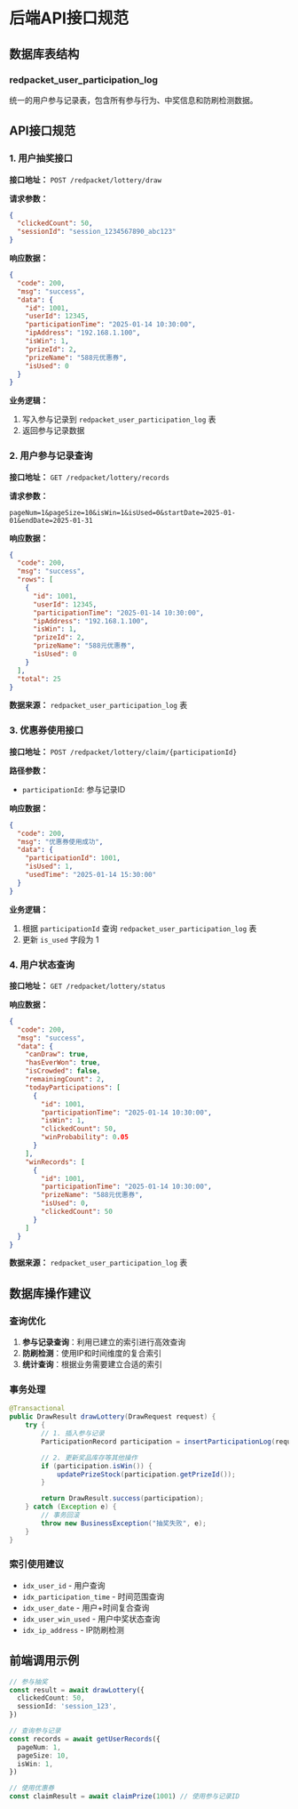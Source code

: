 # 后端API接口规范

## 数据库表结构

### redpacket_user_participation_log

统一的用户参与记录表，包含所有参与行为、中奖信息和防刷检测数据。

## API接口规范

### 1. 用户抽奖接口

**接口地址：** `POST /redpacket/lottery/draw`

**请求参数：**

```json
{
  "clickedCount": 50,
  "sessionId": "session_1234567890_abc123"
}
```

**响应数据：**

```json
{
  "code": 200,
  "msg": "success",
  "data": {
    "id": 1001,
    "userId": 12345,
    "participationTime": "2025-01-14 10:30:00",
    "ipAddress": "192.168.1.100",
    "isWin": 1,
    "prizeId": 2,
    "prizeName": "588元优惠券",
    "isUsed": 0
  }
}
```

**业务逻辑：**

1. 写入参与记录到 `redpacket_user_participation_log` 表
2. 返回参与记录数据

### 2. 用户参与记录查询

**接口地址：** `GET /redpacket/lottery/records`

**请求参数：**

```
pageNum=1&pageSize=10&isWin=1&isUsed=0&startDate=2025-01-01&endDate=2025-01-31
```

**响应数据：**

```json
{
  "code": 200,
  "msg": "success",
  "rows": [
    {
      "id": 1001,
      "userId": 12345,
      "participationTime": "2025-01-14 10:30:00",
      "ipAddress": "192.168.1.100",
      "isWin": 1,
      "prizeId": 2,
      "prizeName": "588元优惠券",
      "isUsed": 0
    }
  ],
  "total": 25
}
```

**数据来源：** `redpacket_user_participation_log` 表

### 3. 优惠券使用接口

**接口地址：** `POST /redpacket/lottery/claim/{participationId}`

**路径参数：**

- `participationId`: 参与记录ID

**响应数据：**

```json
{
  "code": 200,
  "msg": "优惠券使用成功",
  "data": {
    "participationId": 1001,
    "isUsed": 1,
    "usedTime": "2025-01-14 15:30:00"
  }
}
```

**业务逻辑：**

1. 根据 `participationId` 查询 `redpacket_user_participation_log` 表
2. 更新 `is_used` 字段为 1

### 4. 用户状态查询

**接口地址：** `GET /redpacket/lottery/status`

**响应数据：**

```json
{
  "code": 200,
  "msg": "success",
  "data": {
    "canDraw": true,
    "hasEverWon": true,
    "isCrowded": false,
    "remainingCount": 2,
    "todayParticipations": [
      {
        "id": 1001,
        "participationTime": "2025-01-14 10:30:00",
        "isWin": 1,
        "clickedCount": 50,
        "winProbability": 0.05
      }
    ],
    "winRecords": [
      {
        "id": 1001,
        "participationTime": "2025-01-14 10:30:00",
        "prizeName": "588元优惠券",
        "isUsed": 0,
        "clickedCount": 50
      }
    ]
  }
}
```

**数据来源：** `redpacket_user_participation_log` 表

## 数据库操作建议

### 查询优化

1. **参与记录查询**：利用已建立的索引进行高效查询
2. **防刷检测**：使用IP和时间维度的复合索引
3. **统计查询**：根据业务需要建立合适的索引

### 事务处理

```java
@Transactional
public DrawResult drawLottery(DrawRequest request) {
    try {
        // 1. 插入参与记录
        ParticipationRecord participation = insertParticipationLog(request);

        // 2. 更新奖品库存等其他操作
        if (participation.isWin()) {
            updatePrizeStock(participation.getPrizeId());
        }

        return DrawResult.success(participation);
    } catch (Exception e) {
        // 事务回滚
        throw new BusinessException("抽奖失败", e);
    }
}
```

### 索引使用建议

- `idx_user_id` - 用户查询
- `idx_participation_time` - 时间范围查询
- `idx_user_date` - 用户+时间复合查询
- `idx_user_win_used` - 用户中奖状态查询
- `idx_ip_address` - IP防刷检测

## 前端调用示例

```typescript
// 参与抽奖
const result = await drawLottery({
  clickedCount: 50,
  sessionId: 'session_123',
})

// 查询参与记录
const records = await getUserRecords({
  pageNum: 1,
  pageSize: 10,
  isWin: 1,
})

// 使用优惠券
const claimResult = await claimPrize(1001) // 使用参与记录ID
```
